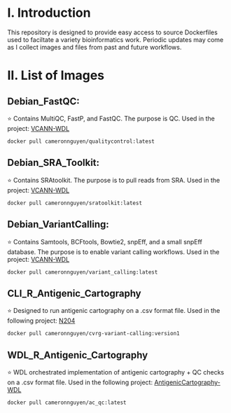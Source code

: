 # I. Introduction

This repository is designed to provide easy access to source Dockerfiles used to faciltate a variety bioinformatics work.
Periodic updates may come as I collect images and files from past and future workflows.

# II. List of Images

## Debian_FastQC:
:star: Contains MultiQC, FastP, and FastQC. The purpose is QC. Used in the project: [VCANN-WDL](https://github.com/Cameron-Nguyen1/VCANN-WDL)
```
docker pull cameronnguyen/qualitycontrol:latest
```
## Debian_SRA_Toolkit:
:star: Contains SRAtoolkit. The purpose is to pull reads from SRA. Used in the project: [VCANN-WDL](https://github.com/Cameron-Nguyen1/VCANN-WDL)
```
docker pull cameronnguyen/sratoolkit:latest
```
## Debian_VariantCalling: 
:star: Contains Samtools, BCFtools, Bowtie2, snpEff, and a small snpEff database. The purpose is to enable variant calling workflows. Used in the project: [VCANN-WDL](https://github.com/Cameron-Nguyen1/VCANN-WDL)
```
docker pull cameronnguyen/variant_calling:latest
```
## CLI_R_Antigenic_Cartography
:star: Designed to run antigenic cartography on a .csv format file. Used in the following project: [N204](https://github.com/Cameron-Nguyen1/N204_data_availability)
```
docker pull cameronnguyen/cvrg-variant-calling:version1
```

## WDL_R_Antigenic_Cartography
:star: WDL orchestrated implementation of antigenic cartography + QC checks on a .csv format file. Used in the following project: [AntigenicCartography-WDL](https://github.com/Cameron-Nguyen1/AntigenicCartography-WDL)
```
docker pull cameronnguyen/ac_qc:latest
```
